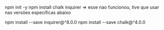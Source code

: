 npm init -y 
npm install chalk inquirer => esse nao funcionou, tive que usar nas versões específicas abaixo

npm install --save inquirer@^8.0.0
npm install --save chalk@^4.0.0